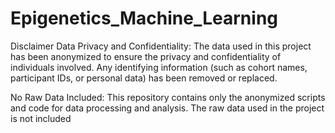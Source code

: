 # Epigenetics_Machine_Learning


Disclaimer
Data Privacy and Confidentiality:
The data used in this project has been anonymized to ensure the privacy and confidentiality of individuals involved. 
Any identifying information (such as cohort names, participant IDs, or personal data) has been removed or replaced.

No Raw Data Included:
This repository contains only the anonymized scripts and code for data processing and analysis.
The raw data used in the project is not included
